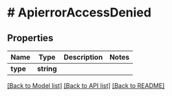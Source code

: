 # # ApierrorAccessDenied

## Properties

Name | Type | Description | Notes
------------ | ------------- | ------------- | -------------
**type** | **string** |  |

[[Back to Model list]](../../README.md#models) [[Back to API list]](../../README.md#endpoints) [[Back to README]](../../README.md)
